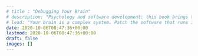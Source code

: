 ```yaml
---
# title : "Debugging Your Brain"
# description: "Psychology and software development: this book brings together those two parts of Casey's background. Casey studied neurobiology at Yale University, and he is a co-author on several neurobiology papers. He has also worked in software development for 10 years, including at Heroku. Casey is an independent author based in Washington, DC."
# lead: "Your brain is a complex system. Patch the software that runs in your mind."
date: 2020-10-06T08:47:36+00:00
lastmod: 2020-10-06T08:47:36+00:00
draft: false
images: []
---
```

